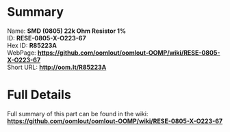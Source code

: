 
Summary
=================
  
Name: __SMD (0805) 22k Ohm Resistor 1%__    
ID: __RESE-0805-X-O223-67__   
Hex ID: __R85223A__   
WebPage: __https://github.com/oomlout/oomlout-OOMP/wiki/RESE-0805-X-O223-67__   
Short URL: __http://oom.lt/R85223A__   

Full Details
==========================
Full summary of this part can be found in the wiki:   
__https://github.com/oomlout/oomlout-OOMP/wiki/RESE-0805-X-O223-67__    

